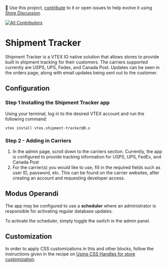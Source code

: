📢 Use this project, [contribute](https://github.com/vtex-apps/shipment-tracker) to it or open issues to help evolve it using [Store Discussion](https://github.com/vtex-apps/store-discussion).

<!-- ALL-CONTRIBUTORS-BADGE:START - Do not remove or modify this section -->

[![All Contributors](https://img.shields.io/badge/all_contributors-2-orange.svg?style=flat-square)](#contributors-)

<!-- ALL-CONTRIBUTORS-BADGE:END -->

# Shipment Tracker

Shipment Tracker is a VTEX IO native solution that allows stores to provide built in shipment tracking for their customers. The carriers supported currently are USPS, UPS, Fedex, and Canada Post. Updates can be seen in the orders page, along with email updates being sent out to the customer.

## Configuration
### Step 1 Installing the Shipment Tracker app

Using your terminal, log in to the desired VTEX account and run the following command:

`vtex install vtex.shipment-tracker@0.x`

### Step 2 - Adding in Carriers 

1. In the admin page, scroll down to the carriers section. Currently, the app is configured to provide tracking information for USPS, UPS, FedEx, and Canada Post
2. For the carrier(s) you would like to use, fill in the required fields such as user ID, password, etc. This can be found on the carrier websites, after creating an account and requesting developer access.

## Modus Operandi

The app may be configured to use a **scheduler** where an administrator is responsible for activating regular database updates.

To activate the scheduler, simply toggle the switch in the admin panel.

## Customization

In order to apply CSS customizations in this and other blocks, follow the instructions given in the recipe on [Using CSS Handles for store customization](https://vtex.io/docs/recipes/style/using-css-handles-for-store-customization).
